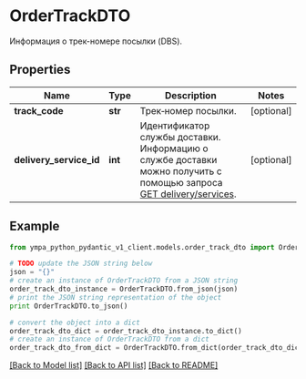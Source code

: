 # OrderTrackDTO

Информация о трек-номере посылки (DBS).

## Properties
Name | Type | Description | Notes
------------ | ------------- | ------------- | -------------
**track_code** | **str** | Трек‑номер посылки. | [optional] 
**delivery_service_id** | **int** | Идентификатор службы доставки. Информацию о службе доставки можно получить с помощью запроса [GET delivery/services](../../reference/orders/getDeliveryServices.md). | [optional] 

## Example

```python
from ympa_python_pydantic_v1_client.models.order_track_dto import OrderTrackDTO

# TODO update the JSON string below
json = "{}"
# create an instance of OrderTrackDTO from a JSON string
order_track_dto_instance = OrderTrackDTO.from_json(json)
# print the JSON string representation of the object
print OrderTrackDTO.to_json()

# convert the object into a dict
order_track_dto_dict = order_track_dto_instance.to_dict()
# create an instance of OrderTrackDTO from a dict
order_track_dto_from_dict = OrderTrackDTO.from_dict(order_track_dto_dict)
```
[[Back to Model list]](../README.md#documentation-for-models) [[Back to API list]](../README.md#documentation-for-api-endpoints) [[Back to README]](../README.md)


